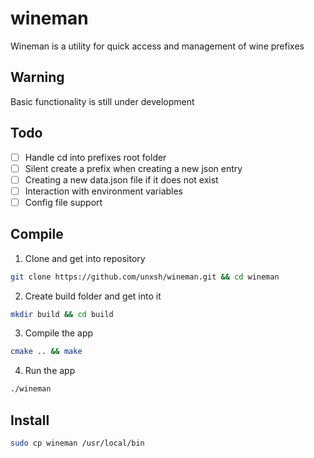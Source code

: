 # wineman

Wineman is a utility for quick access and management of wine prefixes

## Warning
Basic functionality is still under development

## Todo
- [ ] Handle cd into prefixes root folder
- [ ] Silent create a prefix when creating a new json entry
- [ ] Creating a new data.json file if it does not exist
- [ ] Interaction with environment variables
- [ ] Config file support

## Compile
1. Clone and get into repository
```bash
git clone https://github.com/unxsh/wineman.git && cd wineman
```

2. Create build folder and get into it
```bash
mkdir build && cd build
```

3. Compile the app
```bash
cmake .. && make
```

4. Run the app
```bash
./wineman
```

## Install
```bash
sudo cp wineman /usr/local/bin
```
